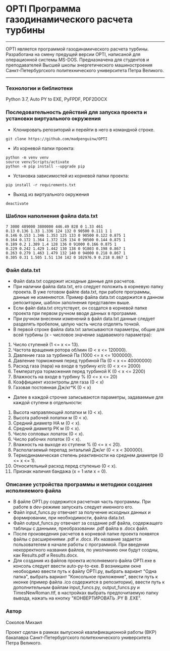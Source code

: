 # OPTI Программа газодинамического расчета турбины
___
OPTI является программой газодинамического расчета турбины. Разработана на смену предущей версии OPTI, написаной для операционной системы MS-DOS. Предназначена для студентов и преподавателей Высшей школы энергетического машиностроения Санкт-Петербургского политехнического университета Петра Великого.
___
### Технологии и библиотеки
Python 3.7, Auto PY to EXE, PyFPDF, PDF2DOCX

### Последовательность действий для запуска проекта и установки виртуального окружения
- Клонировать репозиторий и перейти в него в командной строке.
```
git clone https://github.com/madpenguinw/OPTI
```
- Из корневой папки проекта:
```
python -m venv venv
source venv/Scripts/activate
python -m pip install --upgrade pip
```
- Установка зависимостей из корневой папки проекта:
```
pip install -r requirements.txt
```
- Выход из виртуального окружения
```
deactivate
```
### Шаблон наполнения файла data.txt
```
7 3000 489000 3800000 446.49 828 0 1.33 461
0.13 0.136 1.33 1.336 124 132 0 90500 0.111 1 1
0.146 0.153 1.346 1.353 125 133 0 90500 0.122 0.875 1
0.164 0.172 1.364 1.372 126 134 0 90500 0.144 0.875 1
0.189 0.2 1.389 1.4 128 136 0 91000 0.166 0.875 1
0.229 0.242 1.429 1.442 130 138 0 91803 0.198 0.867 1
0.263 0.279 1.463 1.479 132 140 0 94000 0.218 0.867 1
0.305 0.31 1.505 1.51 134 142 0 102976.9 0.218 0.867 1
```
### Файл data.txt
- Файл data.txt содержит исходные данные для расчетов.
- При наличии файла data.txt, его следует положить в корневую папку проекта. В уже готовом файле data.txt, при работе программы, данные не изменяются. Пример файла data.txt содержится в данном репозитории, шаблон заполнения представлен выше.
- Если  файл data.txt отсутствует, он создатся в корневой папке проекта при первом ручном вводе данных в программе.
- При ручном внесении изменений в файл data.txt данные следует разделять пробелом, целую часть числа отделять точкой.
- В первой строке файла data.txt записываются параметры, общие для всей турбины (х - числовое значение задаваемого параметра):
1. Число ступеней (1 <= x <= 13). 
2. Чacтoта вpaщeния poтopa об/мин (0 < x <= 120000).
3. Дaвлeниe гaзa зa тypбинoй Па (1000 <= x <= 1000000).
4. Дaвлeниe торможения перед тypбинoй Па (0 < x <= 40000000)
5. Рacxoд гaзa (пара) нa вxoдe в тypбинy кг/с (0 < x <= 2000)
6. Тeмпepaтypа тopмoжeния пepeд тypбинoй К (0 < x <= 2200)
7. Влажность на входе в туpбину % (0 <= x <= 20)
8. Коэффициент изoэнтpoпы для гaзa (0 < x)
9. Газовая постоянная Дж/кг*К (0 < x)
- Далее в каждой строчке записываются параметры, задаваемые для каждой ступени в отдельности:
1. Выcoта направляющей лопатки м (0 < x).
2. Выcoта рабочей лопатки м (0 < x).
3. Средний диaмeтp НА м (0 < x).
4. Средний диaмeтp РК м (0 < x).
5. Число сопловых лопаток (0 < x).
6. Число рабочих лопаток (0 < x).
7. Влажность на выходе из ступени % (0 <= x < 20).
8. Рacпoлaгaeмый пepeпaд энтaльпий Дж/кг (0 < x < 300000).
9. Тepмoдинaмичecкая cтeпeнь peaктивнocти нa cpeднeм диaмeтpe (0 <= x <= 1).
10. Отнocительный pacxoд перед cтyпeнью (0 < x).
11. Пpизнaк нaличия бaндaжa (х = 1 или x = 0).

### Описание устройства программы и методики создания исполняемого файла
- В файле OPTI.py содержится расчетная часть программы. При работе в dev-режиме запускать следует именного его.
- Файл input_funcs.py отвечает за получение исходных данных и формировании, при необходимости, файла data.txt.
- Файл output_funcs.py отвечает за создание pdf файла, содержащего таблицы с данными, преобразовании .pdf файла в .docx файл.
- После произведения расчетов в корневой папке проекта появятся файлы с расширениями .pdf и .docx. Их название задается пользователем в начале работы с программой. При введении некорректного названия файлов, по умолчанию они будут создны, как Results.pdf и Results.docx.
- Для создания из файлов проекта исполняемого файла OPTI.exe в консоль следует ввести auto-py-to-exe. В возникшем окне необходимо ввести путь к файлу OPTI.py, выбрать вариант "Одна папка", выбрать вариант "Консольное приложение", ввести путь к иконке (пример файла .ico содержится в репозитории), ввести путь к дополнительным файлам input_funcs.py, output_funcs.py и TimesNewRoman.ttf, в настройках выбрать предпочитаемую папку вывода, нажать на кнопку "КОНВЕРТИРОВАТЬ .PY В .EXE".

### Автор

Соколов Михаил 

Проект сделан в рамках выпускной квалификационной работы (ВКР) бакалавра Санкт-Петербургского политехнического университета Петра Великого.